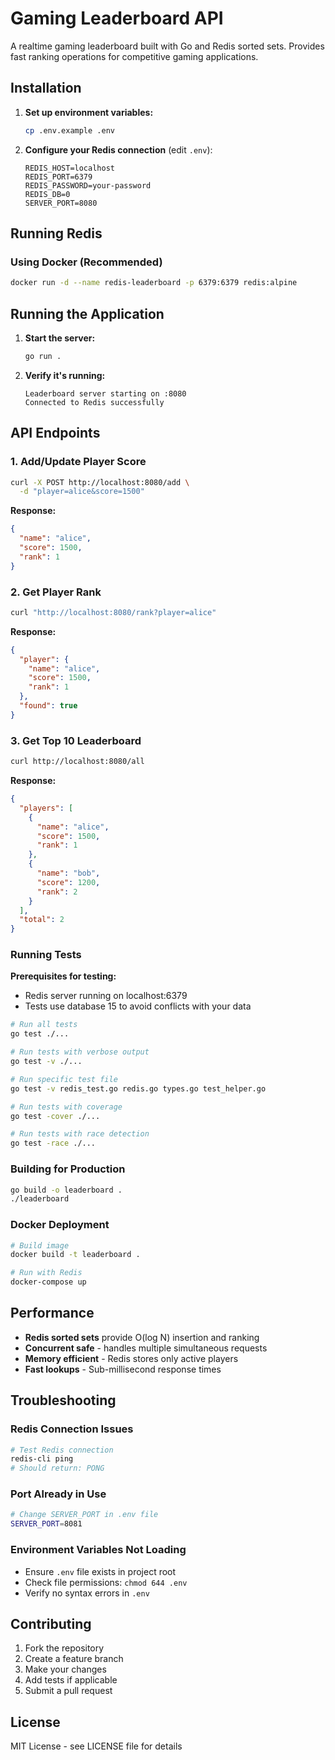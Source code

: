 # Gaming Leaderboard API

A realtime gaming leaderboard built with Go and Redis sorted sets. Provides fast ranking operations for competitive gaming applications.

## Installation

1. **Set up environment variables:**
   ```bash
   cp .env.example .env
   ```

2. **Configure your Redis connection** (edit `.env`):
   ```env
   REDIS_HOST=localhost
   REDIS_PORT=6379
   REDIS_PASSWORD=your-password
   REDIS_DB=0
   SERVER_PORT=8080
   ```

## Running Redis

### Using Docker (Recommended)
```bash
docker run -d --name redis-leaderboard -p 6379:6379 redis:alpine
```

## Running the Application

1. **Start the server:**
   ```bash
   go run .
   ```

2. **Verify it's running:**
   ```
   Leaderboard server starting on :8080
   Connected to Redis successfully
   ```

## API Endpoints

### 1. Add/Update Player Score
```bash
curl -X POST http://localhost:8080/add \
  -d "player=alice&score=1500"
```

**Response:**
```json
{
  "name": "alice",
  "score": 1500,
  "rank": 1
}
```

### 2. Get Player Rank
```bash
curl "http://localhost:8080/rank?player=alice"
```

**Response:**
```json
{
  "player": {
    "name": "alice",
    "score": 1500,
    "rank": 1
  },
  "found": true
}
```

### 3. Get Top 10 Leaderboard
```bash
curl http://localhost:8080/all
```

**Response:**
```json
{
  "players": [
    {
      "name": "alice",
      "score": 1500,
      "rank": 1
    },
    {
      "name": "bob",
      "score": 1200,
      "rank": 2
    }
  ],
  "total": 2
}
```


### Running Tests

**Prerequisites for testing:**
- Redis server running on localhost:6379
- Tests use database 15 to avoid conflicts with your data

```bash
# Run all tests
go test ./...

# Run tests with verbose output
go test -v ./...

# Run specific test file
go test -v redis_test.go redis.go types.go test_helper.go

# Run tests with coverage
go test -cover ./...

# Run tests with race detection
go test -race ./...
```



### Building for Production
```bash
go build -o leaderboard .
./leaderboard
```

### Docker Deployment
```bash
# Build image
docker build -t leaderboard .

# Run with Redis
docker-compose up
```

## Performance

- **Redis sorted sets** provide O(log N) insertion and ranking
- **Concurrent safe** - handles multiple simultaneous requests
- **Memory efficient** - Redis stores only active players
- **Fast lookups** - Sub-millisecond response times

## Troubleshooting

### Redis Connection Issues
```bash
# Test Redis connection
redis-cli ping
# Should return: PONG
```

### Port Already in Use
```bash
# Change SERVER_PORT in .env file
SERVER_PORT=8081
```

### Environment Variables Not Loading
- Ensure `.env` file exists in project root
- Check file permissions: `chmod 644 .env`
- Verify no syntax errors in `.env`

## Contributing

1. Fork the repository
2. Create a feature branch
3. Make your changes
4. Add tests if applicable
5. Submit a pull request

## License

MIT License - see LICENSE file for details